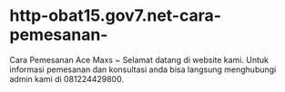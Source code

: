 # http-obat15.gov7.net-cara-pemesanan-
 Cara Pemesanan Ace Maxs ~ Selamat datang di website kami. Untuk informasi pemesanan dan konsultasi anda bisa langsung menghubungi admin kami di 081224429800.
